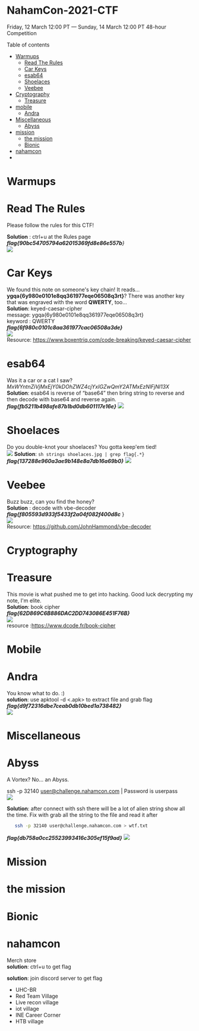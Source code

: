 # NahamCon-2021-CTF
Friday, 12 March 12:00 PT — Sunday, 14 March 12:00 PT 48-hour Competition <br>

Table of contents
- [Warmups](#Warmups)
  - [Read The Rules](#Read-The-Rules)
  - [Car Keys](#Car-Keys)
  - [esab64](#esab64)
  - [Shoelaces](#Shoelaces)
  - [Veebee](#Veebee)
- [Cryptography](#Cryptography)
  - [Treasure](#Treasure)
- [mobile](#mobile)
  - [Andra](#Andra)
- [Miscellaneous](#Miscellaneous)
  - [Abyss](#Abyss)
- [mission](#mission)
  - [the mission](#the-mission)
  - [Bionic](#Bionic)
- [nahamcon](#nahamcon)
- 
# **Warmups**

# **Read The Rules**<br>
Please follow the rules for this CTF!<br>

**Solution** : ctrl+u at the Rules page<br>
_**flag{90bc54705794a62015369fd8e86e557b**}_<br>
![](https://github.com/darknezs/NahamCon-2021-CTF/blob/main/source/readRules.png)

# **Car Keys**
We found this note on someone's key chain! It reads... **ygqa{6y980e0101e8qq361977eqe06508q3rt}**? There was another key that was engraved with the word **QWERTY**, too… <br>
**Solution**: keyed-caesar-cipher <br>
message: ygqa{6y980e0101e8qq361977eqe06508q3rt}<br>
keyword : QWERTY<br>
_**flag{6f980c0101c8aa361977cac06508a3de}**_ <br>
![](https://github.com/darknezs/NahamCon-2021-CTF/blob/main/source/car_key.png)<br>
Resource: https://www.boxentriq.com/code-breaking/keyed-caesar-cipher
# **esab64**
Was it a car or a cat I saw? <br>
_MxWYntnZiVjMxEjY0kDOhZWZ4cjYxIGZwQmY2ATMxEzNlFjNl13X_ <br>
**Solution**: esab64 is reverse of “base64” then bring string to reverse and then decode with base64 and reverse again.<br>
_**flag{fb5211b498afe87b1bd0db601117e16e}**_
![](https://github.com/darknezs/NahamCon-2021-CTF/blob/main/source/base64.PNG)
# **Shoelaces**
Do you double-knot your shoelaces? You gotta keep'em tied! <br>
![](https://github.com/darknezs/NahamCon-2021-CTF/blob/main/source/shoelaces.png)
**Solution**:  ```sh strings shoelaces.jpg | grep flag{.*}  ```<br>
_**flag{137288e960a3ae9b148e8a7db16a69b0}**_
![](https://github.com/darknezs/NahamCon-2021-CTF/blob/main/source/shoe_solve.png)
# **Veebee** 
Buzz buzz, can you find the honey? <br>
**Solution** : decode with vbe-decoder<br>
_**flag{f805593d933f5433f2a04f082f400d8c**_ }<br>
![](https://github.com/darknezs/NahamCon-2021-CTF/blob/main/source/veebee.png) <br>
Resource: https://github.com/JohnHammond/vbe-decoder


# **Cryptography**

# **Treasure**
This movie is what pushed me to get into hacking. Good luck decrypting my note, I'm elite. <br>
**Solution**: book cipher<br>
_**flag{62D869C6B886DAC2DD743086E451F76B}**_<br>
![](https://github.com/darknezs/NahamCon-2021-CTF/blob/main/source/tresure.png) <br>
resource :https://www.dcode.fr/book-cipher
# **Mobile**
# **Andra**
You know what to do. :) <br>
**solution**: use apktool -d <.apk> to extract file and grab flag<br>
_**flag{d9f72316dbe7ceab0db10bed1a738482}**_<br>
![](https://github.com/darknezs/NahamCon-2021-CTF/blob/main/source/andra.png) <br>

# **Miscellaneous**
# **Abyss**
A Vortex? No... an Abyss. <br>

ssh -p 32140 user@challenge.nahamcon.com | Password is userpass <br>
![](https://github.com/darknezs/NahamCon-2021-CTF/blob/main/source/wtf.png) <br>

**Solution**: after connect with ssh there will be a lot of alien string show all the time. Fix with grab all the string to the file and read it after

 ```sh 
	ssh -p 32140 user@challenge.nahamcon.com > wtf.txt
 ``` 
_**flag{db758a0cc25523993416c305ef15f9ad}**_
![](https://github.com/darknezs/NahamCon-2021-CTF/blob/main/source/solve_abyss.png) <br>
# **Mission**
# **the mission**
# **Bionic**

# **nahamcon**
Merch store  <br>
**solution**:	ctrl+u to get flag<br>

**solution**: join discord server to get flag<br>
  - UHC-BR<br>
  - Red Team Village<br>
  - Live recon village		
  - iot village<br>
  - INE Career Corner<br>
  - HTB village<br>
